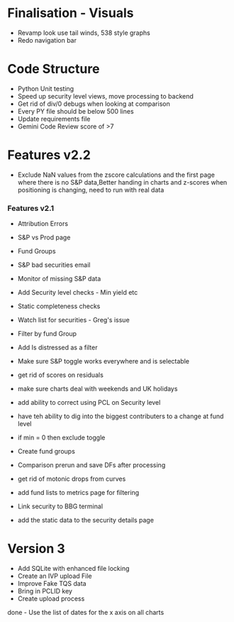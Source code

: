 # Finalisation - Visuals

- Revamp look use tail winds, 538 style graphs
- Redo navigation bar

# Code Structure
- Python Unit testing
- Speed up security level views, move processing to backend
- Get rid of div/0 debugs when looking at comparison
- Every PY file should be below 500 lines
- Update requirements file
- Gemini Code Review score of >7

# Features v2.2
- Exclude NaN values from the zscore calculations and the first page where there is no S&P data,Better handing in charts and z-scores when positioning is changing, need to run with real data 


### Features v2.1
- Attribution Errors
- S&P vs Prod page
- Fund Groups
- S&P bad securities email
- Monitor of missing S&P data
- Add Security level checks - Min yield etc
- Static completeness checks
- Watch list for securities - Greg's issue
- Filter by fund Group
- Add Is distressed as a filter
- Make sure S&P toggle works everywhere and is selectable 

- get rid of scores on residuals
- make sure charts deal with weekends and UK holidays
- add ability to correct using PCL on Security level
- have teh ability to dig into the biggest contributers to a change at fund level
- if min = 0 then exclude toggle
- Create fund groups 
- Comparison prerun and save DFs after processing
- get rid of motonic drops from curves
- add fund lists to metrics page for filtering
- Link security to BBG terminal
- add the static data to the security details page


# Version 3
- Add SQLite with enhanced file locking
- Create an IVP upload File
- Improve Fake TQS data
- Bring in PCLID key
- Create upload process

done -
Use the list of dates for the x axis on all charts
















